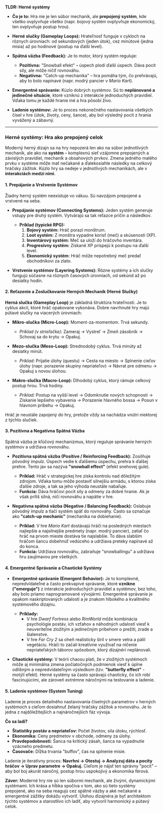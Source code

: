 **TLDR: Herné systémy**

- **Čo je to:** Hra nie je len súbor mechaník, ale **prepojený systém**, kde všetko ovplyvňuje všetko (napr. bojový systém ovplyvňuje ekonomický, ten ovplyvňuje postup hrou).
    
- **Herné slučky (Gameplay Loops):** Hrateľnosť funguje v cykloch na rôznych úrovniach: od sekundových (jeden útok), cez minútové (jedna misia) až po hodinové (postup na ďalší level).
    
- **Spätná väzba (Feedback):** Je to motor, ktorý systém reguluje:
    
    - **Pozitívna:** "Snowball efekt" – úspech plodí ďalší úspech. Dáva pocit sily, ale môže ničiť rovnováhu.
    - **Negatívna:** "Catch-up mechanika" – hra pomáha tým, čo prehrávajú, aby to bolo napínavé (napr. modrý pancier v _Mario Kart_).
- **Emergentné správanie:** Kúzlo dobrých systémov. Sú to **neplánované a jedinečné situácie**, ktoré vzniknú z interakcie jednoduchých pravidiel. Vďaka tomu je každé hranie iné a hra pôsobí živo.
    
- **Ladenie systémov:** Je to proces nekonečného nastavovania všetkých čísel v hre (útok, životy, ceny, šance), aby bol výsledný pocit z hrania vyvážený a zábavný.

---

### **Herné systémy: Hra ako prepojený celok**

Moderný herný dizajn sa na hry nepozerá len ako na súbor jednotlivých mechaník, ale ako na **systém** – komplexnú sieť vzájomne prepojených a závislých pravidiel, mechaník a obsahových prvkov. Zmena jedného malého prvku v systéme môže mať nečakané a ďalekosiahle následky na celkový hráčsky zážitok. Kúzlo hry sa nedeje v jednotlivých mechanikách, ale v **interakciách medzi nimi**.

#### **1. Prepájanie a Vrstvenie Systémov**

Žiadny herný systém neexistuje vo vákuu. Sú navzájom prepojené a vrstvené na seba.

- **Prepájanie systémov (Connecting Systems):** Jeden systém generuje vstupy pre druhý systém. Vytvárajú sa tak reťazce príčin a následkov.
    
    - **Príklad (typické RPG):**
        1. **Bojový systém:** Hráč porazí monštrum.
        2. **Loot systém:** Z monštra vypadne korisť (meč) a skúsenosti (XP).
        3. **Inventárový systém:** Meč sa uloží do hráčovho inventára.
        4. **Progresívny systém:** Získané XP prispejú k postupu na ďalší level.
        5. **Ekonomický systém:** Hráč môže nepotrebný meč predať obchodníkovi za zlato.
- **Vrstvenie systémov (Layering Systems):** Rôzne systémy a ich slučky fungujú súčasne na rôznych časových úrovniach, od sekúnd až po desiatky hodín.
    

#### **2. Reťazenie a Zoslučkovanie Herných Mechaník (Herné Slučky)**

**Herná slučka (Gameplay Loop)** je základná štruktúra hrateľnosti. Je to cyklus akcií, ktoré hráč opakovane vykonáva. Dobre navrhnuté hry majú pútavé slučky na viacerých úrovniach:

- **Mikro-slučka (Micro-Loop):** Moment-za-momentom. Trvá sekundy.
    
    - _Príklad (v strieľačke):_ Zameraj → Vystreľ → Zmeň zásobník → Schovaj sa do krytu → Opakuj.
- **Mezo-slučka (Meso-Loop):** Strednodobý cyklus. Trvá minúty až desiatky minút.
    
    - _Príklad:_ Prijatie úlohy (questu) → Cesta na miesto → Splnenie cieľov úlohy (napr. porazenie skupiny nepriateľov) → Návrat pre odmenu → Opakuj s novou úlohou.
- **Makro-slučka (Macro-Loop):** Dlhodobý cyklus, ktorý rámuje celkový postup hrou. Trvá hodiny.
    
    - _Príklad:_ Postup na vyšší level → Odomknutie nových schopností → Získanie lepšieho vybavenia → Porazenie hlavného bossa → Posun v hlavnom príbehu → Opakuj.

Hráč je neustále zapojený do hry, pretože vždy sa nachádza vnútri niektorej z týchto slučiek.

#### **3. Pozitívna a Negatívna Spätná Väzba**

Spätná väzba je kľúčový mechanizmus, ktorý reguluje správanie herných systémov a udržiava rovnováhu.

- **Pozitívna spätná väzba (Positive / Reinforcing Feedback):** Zosilňuje pôvodný impulz. Úspech vedie k ďalšiemu úspechu, prehra k ďalšej prehre. Tento jav sa nazýva **"snowball effect"** (efekt snehovej gule).
    
    - **Príklad:** Hráč v strategickej hre získa kontrolu nad dôležitým zdrojom. Vďaka tomu môže postaviť silnejšiu armádu, s ktorou získa ďalšie zdroje, a tak sa jeho výhoda neustále nabaľuje.
    - **Funkcia:** Dáva hráčovi pocit sily a odmeny za dobré hranie. Ak je však príliš silná, ničí rovnováhu a napätie v hre.
- **Negatívna spätná väzba (Negative / Balancing Feedback):** Oslabuje pôvodný impulz a tlačí systém späť do rovnováhy. Často sa označuje ako **"catch-up mechanic"** (mechanika na dobiehanie).
    
    - **Príklad:** V hre _Mario Kart_ dostávajú hráči na posledných miestach najlepšie a najsilnejšie predmety (napr. modrý pancier), zatiaľ čo hráč na prvom mieste dostáva tie najslabšie. To dáva slabším hráčom šancu dobehnúť vedúceho a udržiava preteky napínavé až do konca.
    - **Funkcia:** Udržiava rovnováhu, zabraňuje "snowballingu" a udržiava hru zaujímavou pre všetkých.

#### **4. Emergentné Správanie a Chaotické Systémy**

- **Emergentné správanie (Emergent Behavior):** Je to komplexné, nepredvídateľné a často prekvapivé správanie, ktoré **vznikne ("emerguje")** z interakcie jednoduchých pravidiel a systémov, bez toho, aby bolo priamo naprogramované vývojármi. Emergentné správanie je opakom naskriptovaných udalostí a je znakom hlbokého a kvalitného systémového dizajnu.
    
    - **Príklady:**
        - V hre _Dwarf Fortress_ alebo _RimWorld_ môže kombinácia psychológie postáv, ich vzťahov a náhodných udalostí viesť k neuveriteľne zložitým a jedinečným príbehom o prežití, zrade a šialenstve.
        - V hre _Far Cry 2_ sa oheň realisticky šíril v smere vetra a pálil vegetáciu. Hráči to začali kreatívne využívať na ničenie nepriateľských táborov spôsobom, ktorý dizajnéri neplánovali.
- **Chaotické systémy:** V teórii chaosu platí, že v zložitých systémoch môže aj minimálna zmena počiatočných podmienok viesť k úplne odlišným a nepredvídateľným výsledkom (tzv. **"butterfly effect"** - motýlí efekt). Herné systémy sa často správajú chaoticky, čo ich robí fascinujúcimi, ale zároveň extrémne náročnými na testovanie a ladenie.
    

#### **5. Ladenie systémov (System Tuning)**

Ladenie je proces detailného nastavovania číselných parametrov v herných systémoch s cieľom dosiahnuť želaný hráčsky zážitok a rovnováhu. Je to jedna z najdôležitejších a najnáročnejších fáz vývoja.

**Čo sa ladí?**

- **Štatistiky postáv a nepriateľov:** Počet životov, sila útoku, rýchlosť.
- **Ekonomika:** Ceny predmetov v obchode, odmeny za úlohy.
- **Pravdepodobnosti:** Šanca na kritický zásah, šanca na vypadnutie vzácneho predmetu.
- **Časovače:** Dĺžka trvania "buffov", čas na splnenie misie.

Ladenie je iteratívny proces: **Navrhni → Otestuj → Analyzuj dáta a pocity hráčov → Uprav parametre → Opakuj.** Cieľom je nájsť ten správny "pocit" – aby bol boj akurát náročný, postup hrou uspokojivý a ekonomika férová.

**Záver:** Moderné hry nie sú len súbormi mechaník, ale živými, dynamickými systémami. Ich krása a hĺbka spočíva v tom, ako sú tieto systémy prepojené, ako na seba reagujú cez spätné väzby a aké nečakané a emergentné zážitky dokážu vytvoriť. Úlohou dizajnéra je byť architektom týchto systémov a starostlivo ich ladiť, aby vytvoril harmonický a pútavý celok.